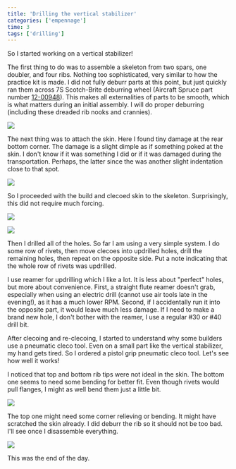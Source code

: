```yaml
---
title: 'Drilling the vertical stabilizer'
categories: ['empennage']
time: 3
tags: ['drilling']
---
```


So I started working on a vertical stabilizer!

<!-- more -->

The first thing to do was to assemble a skeleton from two spars, one doubler, and four ribs. Nothing too sophisticated, very similar to how the practice kit is made. I did not fully deburr parts at this point, but just quickly ran them across 7S Scotch-Brite deburring wheel (Aircraft Spruce part number [12-00948](https://www.aircraftspruce.com/catalog/topages/scotchdeburrwheel.php)). This makes all externalities of parts to be smooth, which is what matters during an initial assembly. I will do proper deburring (including these dreaded rib nooks and crannies).

![](0-vertical-stabilizer-skeleton.jpeg)

The next thing was to attach the skin. Here I found tiny damage at the rear bottom corner. The damage is a slight dimple as if something poked at the skin. I don't know if it was something I did or if it was damaged during the transportation. Perhaps, the latter since the was another slight indentation close to that spot.

![](1-minor-skin-damage.jpeg)

So I proceeded with the build and clecoed skin to the skeleton. Surprisingly, this did not require much forcing.

![](2-skin-clecoed.jpeg)

![](3-skin-clecoed-2.jpeg)

Then I drilled all of the holes. So far I am using a very simple system. I do some row of rivets, then move clecoes into updrilled holes, drill the remaining holes, then repeat on the opposite side. Put a note indicating that the whole row of rivets was updrilled.

I use reamer for updrilling which I like a lot. It is less about "perfect" holes, but more about convenience. First, a straight flute reamer doesn't grab, especially when using an electric drill (cannot use air tools late in the evening!), as it has a much lower RPM. Second, if I accidentally run it into the opposite part, it would leave much less damage. If I need to make a brand new hole, I don't bother with the reamer, I use a regular #30 or #40 drill bit.

After clecoing and re-clecoing, I started to understand why some builders use a pneumatic cleco tool. Even on a small part like the vertical stabilizer, my hand gets tired. So I ordered a pistol grip pneumatic cleco tool. Let's see how well it works!

I noticed that top and bottom rib tips were not ideal in the skin. The bottom one seems to need some bending for better fit. Even though rivets would pull flanges, I might as well bend them just a little bit.

![](4-rib-needs-adjustment.jpeg)

The top one might need some corner relieving or bending. It might have scratched the skin already. I did deburr the rib so it should not be too bad. I'll see once I disassemble everything.

![](5-rib-needs-relieving.jpeg)

This was the end of the day.
